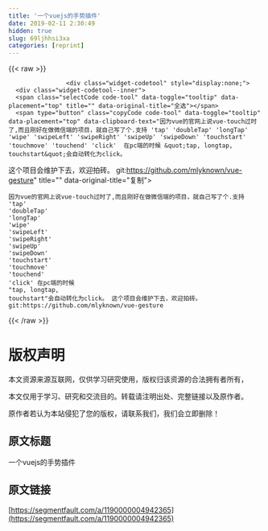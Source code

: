 ```yaml
---
title: '一个vuejs的手势插件' 
date: 2019-02-11 2:30:49
hidden: true
slug: 69ljhhsi3xa
categories: [reprint]
---
```


{{< raw >}}

                    <div class="widget-codetool" style="display:none;">
      <div class="widget-codetool--inner">
      <span class="selectCode code-tool" data-toggle="tooltip" data-placement="top" title="" data-original-title="全选"></span>
      <span type="button" class="copyCode code-tool" data-toggle="tooltip" data-placement="top" data-clipboard-text="因为vue的官网上说vue-touch过时了,而且刚好在做微信端的项目，就自己写了个.支持 'tap' 'doubleTap' 'longTap' 'wipe' 'swipeLeft' 'swipeRight' 'swipeUp' 'swipeDown' 'touchstart' 'touchmove' 'touchend' 'click'  在pc端的时候 &quot;tap, longtap, touchstart&quot;会自动转化为click。
这个项目会维护下去，欢迎拍砖。
git:https://github.com/mlyknown/vue-gesture" title="" data-original-title="复制"></span>
      <span type="button" class="saveToNote code-tool" data-toggle="tooltip" data-placement="top" title="" data-original-title="放进笔记"></span>
      </div>
      </div><pre class="hljs groovy"><code>因为vue的官网上说vue-touch过时了,而且刚好在做微信端的项目，就自己写了个.支持 <span class="hljs-string">'tap'</span> <span class="hljs-string">'doubleTap'</span> <span class="hljs-string">'longTap'</span> <span class="hljs-string">'wipe'</span> <span class="hljs-string">'swipeLeft'</span> <span class="hljs-string">'swipeRight'</span> <span class="hljs-string">'swipeUp'</span> <span class="hljs-string">'swipeDown'</span> <span class="hljs-string">'touchstart'</span> <span class="hljs-string">'touchmove'</span> <span class="hljs-string">'touchend'</span> <span class="hljs-string">'click'</span>  在pc端的时候 <span class="hljs-string">"tap, longtap, touchstart"</span>会自动转化为click。
这个项目会维护下去，欢迎拍砖。
<span class="hljs-string">git:</span><span class="hljs-string">https:</span><span class="hljs-comment">//github.com/mlyknown/vue-gesture</span></code></pre>
                
{{< /raw >}}

# 版权声明
本文资源来源互联网，仅供学习研究使用，版权归该资源的合法拥有者所有，

本文仅用于学习、研究和交流目的。转载请注明出处、完整链接以及原作者。

原作者若认为本站侵犯了您的版权，请联系我们，我们会立即删除！

## 原文标题
一个vuejs的手势插件

## 原文链接
[https://segmentfault.com/a/1190000004942365](https://segmentfault.com/a/1190000004942365)

